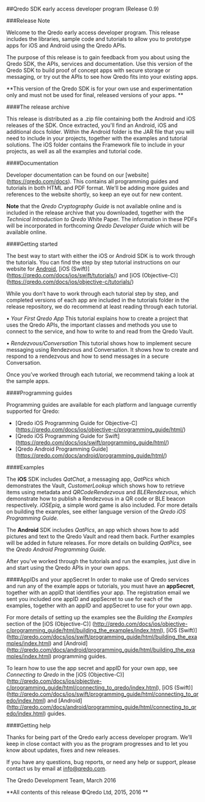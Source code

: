 ##Qredo SDK early access developer program
(Release 0.9)

###Release Note

Welcome to the Qredo early access developer program. This release includes the libraries, sample code and tutorials to allow you to prototype apps for iOS and Android using the Qredo APIs.

The purpose of this release is to gain feedback from you about using the Qredo SDK, the APIs, services and documentation. Use this version of the Qredo SDK to build proof of concept apps with secure storage or messaging, or try out the APIs to see how Qredo fits into your existing apps.   

**This version of the Qredo SDK is for your own use and experimentation only and must not be used for final, released versions of your apps.
**

####The release archive

This release is distributed as a .zip file containing both the Android and iOS releases of the SDK. Once extracted, you'll find an Android, iOS and additional docs folder. Within the Android folder is the JAR file that you will need to include in your projects, together with the examples and tutorial solutions. The iOS folder contains the Framework file to include in your projects, as well as all the examples and tutorial code. 

####Documentation

Developer documentation can be found on our [website] (https://qredo.com/docs). This contains all programming guides and tutorials in both HTML and PDF format. We'll be adding more guides and references to the website shortly, so keep an eye out for new content.

**Note** that the *Qredo Cryptography Guide* is not available online and is included in the release archive that you downloaded, together with the *Technical Introduction to Qredo* White Paper. The information in these PDFs will be incorporated in forthcoming *Qredo Developer Guide* which will be available online.

####Getting started

The best way to start with either the iOS or Android SDK is to work through the tutorials. You can find the step by step tutorial instructions on our website for 
[Android](https://qredo.com/docs/android/tutorials/), [iOS (Swift)] (https://qredo.com/docs/ios/swift/tutorials/) and [iOS  (Objective-C)] (https://qredo.com/docs/ios/objective-c/tutorials/)

While you don’t have to work through each tutorial step by step, and completed versions of each app are included in the tutorials folder in the release repository, we do recommend at least reading through each tutorial.

• *Your First Qredo App*
This tutorial explains how to create a project that uses the Qredo APIs, the important classes and methods you use to connect to the service, and how to write to and read from the Qredo Vault. 

• *Rendezvous/Conversation*
This tutorial shows how to implement secure messaging using Rendezvous and Conversation. It shows how to create and respond to a rendezvous and how to send messages in a secure Conversation.

Once you’ve worked through each tutorial, we recommend taking a look at the sample apps.

####Programming guides

Programming guides are available for each platform and language currently supported for Qredo:

- [Qredo iOS Programming Guide for Objective-C] (https://qredo.com/docs/ios/objective-c/programming_guide/html/)
- [Qredo iOS Programming Guide for Swift] (https://qredo.com/docs/ios/swift/programming_guide/html/)
- [Qredo Android Programming Guide] (https://qredo.com/docs/android/programming_guide/html/)


####Examples

The **iOS** SDK includes *QatChat*, a messaging app, *QatPics* which demonstrates the Vault, *CustomerLookup* which shows how to retrieve items using metadata and *QRCodeRendezvous* and *BLERendezvous*, which demonstrate how to publish a Rendezvous in a QR code or BLE beacon respectively. *iOSEpiq*, a simple word game is also included. For more details on building the examples, see either language version of the *Qredo iOS Programming Guide.* 

The **Android** SDK includes *QatPics*, an app which shows how to add pictures and text to the Qredo Vault and read them back. Further examples will be added in future releases. For more details on building *QatPics*, see the *Qredo Android Programming Guide.*

After you've worked through the tutorials and run the examples, just dive in and start using the Qredo APIs in your own apps.

####AppIDs and your appSecret
In order to make use of Qredo services and run any of the example apps or tutorials, you must have an **appSecret**, together with an appID that identifies your app. The registration email we sent you included one appID and appSecret to use for each of the examples, together with an appID and appSecret to use for your own app. 

For more details of setting up the examples see the *Building the Examples* section of the [iOS (Objective-C)] (http://qredo.com/docs/ios/objective-c/programming_guide/html/building_the_examples/index.html), [iOS (Swift)] (http://qredo.com/docs/ios/swift/programming_guide/html/building_the_examples/index.html) and [Android] (http://qredo.com/docs/android/programming_guide/html/building_the_examples/index.html) programming guides.

To learn how to use the app secret and appID for your own app, see *Connecting to Qredo* in the [iOS (Objective-C)] (http://qredo.com/docs/ios/objective-c/programming_guide/html/connecting_to_qredo/index.html), [iOS (Swift)] (http://qredo.com/docs/ios/swift/programming_guide/html/connecting_to_qredo/index.html) and [Android] (http://qredo.com/docs/android/programming_guide/html/connecting_to_qredo/index.html) guides.


####Getting help

Thanks for being part of the Qredo early access developer program. We’ll keep in close contact with you as the program progresses and to let you know about updates, fixes and new releases. 

If you have any questions, bug reports, or need any help or support, please contact us by email at info@qredo.com.

The Qredo Development Team, March 2016

**All contents of this release ©Qredo Ltd, 2015, 2016
**

